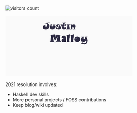 <div align='left'>
  <img align='center' alt="visitors count" src="https://visitor-badge.glitch.me/badge?page_id=brickfrog.brickfrog">
</div>
<br />

<img src="https://github.com/brickfrog/brickfrog/raw/master/2020/output/output.gif" width="400">

2021 resolution involves:
* Haskell dev skills
* More personal projects / FOSS contributions
* Keep blog/wiki updated
